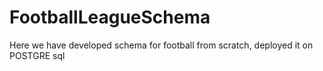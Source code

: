 # FootballLeagueSchema
Here we have developed schema for football from scratch, deployed it on POSTGRE sql
